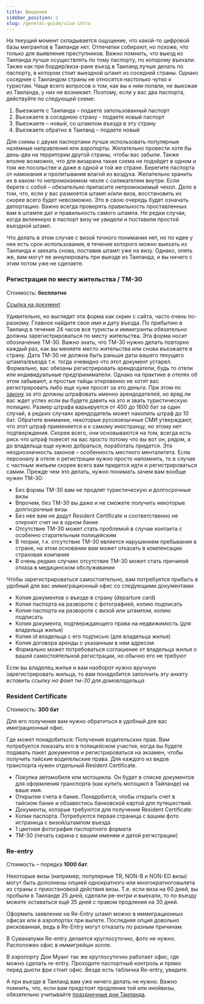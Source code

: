 ```yaml
---
title: Введение
sidebar_position: 2
slug: /general-guide/visa-intro
---
```



На текущий момент складывается ощущение, что какой-то цифровой базы мигрантов в Таиланде нет. Отпечатки собирают, но похоже, что только для выявления преступников. Важно помнить, что выезд из Таиланда лучше осуществлять по тому паспорту, по которому въехали. Также как при бордер/виза-ране въезд в Таиланд лучше делать по паспорту, в котором стоит выездной штамп из соседней страны. Однако соседние с Таиландом страны не относятся настолько чутко к туристам. Чаще всего вопросов о том, как вы к ним попали, не выезжая из Таиланда, у них
не возникает. Поэтому, если у вас два паспорта, действуйте по следующей схеме:


1. Выезжаете с Таиланда – подаете запользованный паспорт
2. Въезжаете в соседнюю страну - подаете новый паспорт
3. Выезжаете – новый, со штампом въезда в эту страну
4. Въезжаете обратно в Таиланд – подаете новый


Для схемы с двумя паспортами лучше использовать популярные наземные направления или аэропорты. Желательно провести хотя бы день-два на территории другой страны, чтобы вас забыли. Также вполне возможно, что для визарана такая схема не подойдет в одном и том же посольстве и даже в одной и той же стране. Берегите паспорта от намокания и пропитывания влагой из воздуха. Желательно хранить их в каком-то непромокаемом чехле с силикагелем внутри. Если берете с собой – обязательно припасите непромокаемый чехол. Дело в том, что, если у вас размоется штамп и/или виза, восстановить их скорее всего будет невозможно. Это в свою очередь будет означать депортацию. Важно всегда проверять правильность проставленных вам в штампе дат и правильность самого штампа. Не редки случаи, когда вклеенную в паспорт визу не увидели и поставили простой въездной штамп.

Что делать в этом случае с визой точного понимания нет, но по идее у нее есть срок использования, в течение которого можно выехать из Таиланда и заехать снова, поставив штамп уже на визу. Однако, опять же, вам могут ее аннулировать при выезде из Таиланда, и вы
ничего с этим потом уже не сделаете. 

### Регистрация по месту жительства / TM-30

Стоимость: **бесплатно**

[Ссылка на документ](../../static/pdf/TM-30.pdf)

Удивительно, но выглядит эта форма как скрин с сайта, часто очень по-разному. Главное найдите свое имя и дату въезда. По прибытию в Таиланд в течение 24 часов все туристы и иммигранты обязательно должны зарегистрироваться по месту жительства. Эта форма носит обозначение ТМ-30. Важно знать, что ТМ-30 нужно делать повторно каждый раз, как вы меняете место жительства или снова въезжаете в страну. Дата ТМ-30 не должна быть раньше даты вашего текущего штампа/въезда т.к. тогда очевидно что этот документ устарел. Формально, вас обязаны регистрировать арендодатели, будь то отели или индивидуальные предприниматели. Однако на практике в отелях об этом забывают, а простые тайцы откровенно не хотят вас регистрировать либо еще хуже просят за это деньги. При этом по [закону](https://www.immigration.go.th/?p=14725) за это должны штрафовать именно арендодателей, но вряд ли вас ждет успех если вы будете давить на это и звать туристическую полицию. Размер штрафа варьируется от 400 до 1600 бат за один случай, в редких случаях арендодатель может накопить штраф до 10 бат. Обратите внимание, некоторые русскоязычные СМИ утверждают, что этот штраф применяется и к самому иностранцу, но этому нет подтверждения. Скорее всего, они основываются на том, всегда есть риск что штраф повесят на вас просто потому что вы вот он, рядом, а до владельца еще нужно добраться, поработать придется. Эта неоднозначность законов – особенность местного менталитета. Если персоналу в отеле о регистрации нужно просто напомнить, то в случае с частным жильем скорее всего вам придется идти и регистрироваться самим. Прежде чем это делать, нужно понимать
зачем вам вообще нужен ТМ-30:

- Без формы ТМ-30 вам не продлят туристическую и долгосрочные визы
- Впрочем, без ТМ-30 вы даже и не сможете получить некоторые долгосрочные визы
- Без нее вам не дадут Resident Certificate и соответственно не откроют счет ни в одном банке
- Отсутствие ТМ-30 может стать проблемой в случае контакта с особенно старательным полицейским
- В теории, т.к. отсутствие ТМ-30 является нарушением пребывания в стране, на этом основании вам может отказать в компенсации страховая компания
- В очень редких случаях отсутствие ТМ-30 может стать причиной отказа в медицинском обслуживании


Чтобы зарегистрироваться самостоятельно, вам потребуется прибыть в удобный для вас иммиграционный офис со следующими документами:

- Копия документов о въезде в страну (departure card)
- Копия паспорта на развороте с фотографией, копию подписать
- Копия паспорта на развороте с визой или штампом, копию подписать
- Копия документа, подтверждающего права на недвижимость (для владельца жилья)
- Копия id владельца с его подписью (для владельца жилья)
- Копия договора аренды с указанным в нем адресом
- Формально может потребоваться соглашение от владельца жилья о вашей самостоятельной регистрации, но обычно его не требуют

Если вы владелец жилья и вам наоборот нужно вручную
зарегистрировать жильца, то вам понадобится заполнить эту анкету
*вставить ссылку на фаил тм-30 для домовладельца*


### Resident Certificate

Стоимость: **300 бат**

Для его получения вам нужно обратиться в удобный для вас
имиграционный офис.

Где может понадобиться:
Получение водительских прав. Вам потребуется показать его в полицейском участке, когда вы будете подавать пакет документов и регистрироваться на экзамен, чтобы получить тайские водительские права. Для каждого из видов транспорта нужен отдельный Resident Certificate.

- Покупка автомобиля или мотоцикла. Он будет в списке документов для оформления транспорта (как купить мотоцикл в Тайланде) на ваше имя.
- Открытие счета в банке. Понадобится, чтобы открыть счет в тайском банке и обзавестись банковской картой для путешествий.
- Документы, которые требуются для получения Resident Certificate:
- Копии паспорта. Потребуются первая страница с вашим фото истраница с визой/штампом въезда
- 1 цветная фотография паспортного формата
- ТМ-30 (печать скрина с вашим именем и датой регистрации)


### Re-entry

Стоимость – порядка **1000 бат**.

Некоторые визы (например, популярные TR, NON-B и NON-ED визы) могут быть дополнены опцией однократного или многократноговылета из страны с приостановкой действия визы. Т.е. если виза на 60 дней, вы пробыли в Таиланде 25 дней, сделали ре-ентри и выехали, то по въезду можете оставаться ещё 35 дней с правом продления на 30 дней. 

Оформить заявление на Re-Entry штамп можно в иммиграционных офисах или в аэропортах при вылете. Последняя опция довольно рискованная, ведь в Re-Entry могут отказать по разным причинам.

В Суванапуми Re-entry делается круглосуточно, фото не нужно. Расположен офис в иммигрейшн холле.

В аэропорту Дон Муанг так же круглосуточно работает офис, где можно сделать re-entry. Проходите паспортный контроль и прямо перед дьюти фри стоит офис. Везде есть табличка Re-entry, увидите.

А при въезде в Таиланд вам уже ничего делать не нужно. Важно помнить, что, если вам предстоит продление той или инойвизы, обязательно учитывайте [праздничные дни Таиланда](./Overview.md#holidays).
